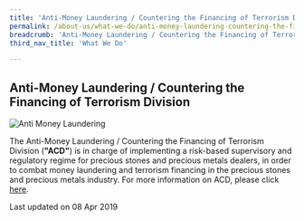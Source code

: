 ```yaml
---
title: 'Anti-Money Laundering / Countering the Financing of Terrorism Division'
permalink: /about-us/what-we-do/anti-money-laundering-countering-the-financing.md/
breadcrumb: 'Anti-Money Laundering / Countering the Financing of Terrorism Division'
third_nav_title: 'What We Do'

---
```



Anti-Money Laundering / Countering the Financing of Terrorism Division
---

<div class="image"><img src="/images/1550750752329.png" title="Anti Money Laundering" alt="Anti Money Laundering"></div>

The Anti-Money Laundering / Countering the Financing of Terrorism Division (**"ACD"**) is in charge of implementing a risk-based supervisory and regulatory regime for precious stones and precious metals dealers, in order to combat money laundering and terrorism financing in the precious stones and precious metals industry. For more information on ACD, please click [here](https://acd.mlaw.gov.sg/).

<p class="right-side-updated">Last updated on 08 Apr 2019</p>

